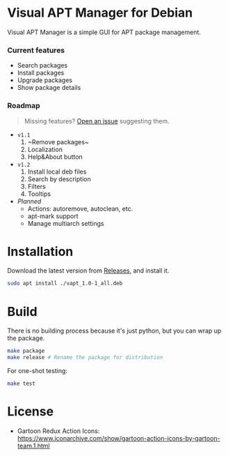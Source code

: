 # Visual APT Manager for Debian

Visual APT Manager is a simple GUI for APT package management.

### Current features
- Search packages
- Install packages
- Upgrade packages
- Show package details

### Roadmap
> Missing features? [Open an issue](https://github.com/bruneo32/vapt/issues) suggesting them.
- `v1.1`
  1. ~Remove packages~
  2. Localization
  3. Help&About button
- `v1.2`
  1. Install local deb files
  2. Search by description
  3. Filters
  4. Tooltips
- *Planned*
  - Actions: autoremove, autoclean, etc.
  - apt-mark support
  - Manage multiarch settings

# Installation
Download the latest version from [Releases](https://github.com/bruneo32/vapt/releases/latest), and install it.
```sh
sudo apt install ./vapt_1.0-1_all.deb
```

# Build
There is no building process because it's just python, but you can wrap up the package.
```sh
make package
make release # Rename the package for distribution
```

For one-shot testing:
```sh
make test
```

# License
- Gartoon Redux Action Icons: https://www.iconarchive.com/show/gartoon-action-icons-by-gartoon-team.1.html
